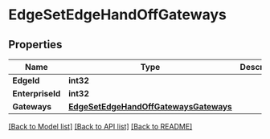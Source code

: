 # EdgeSetEdgeHandOffGateways

## Properties

Name | Type | Description | Notes
------------ | ------------- | ------------- | -------------
**EdgeId** | **int32** |  | [optional] 
**EnterpriseId** | **int32** |  | [optional] 
**Gateways** | [**EdgeSetEdgeHandOffGatewaysGateways**](_edge_setEdgeHandOffGateways_gateways.md) |  | [optional] 

[[Back to Model list]](../README.md#documentation-for-models) [[Back to API list]](../README.md#documentation-for-api-endpoints) [[Back to README]](../README.md)


